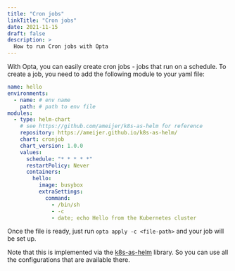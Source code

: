 ```yaml
---
title: "Cron jobs"
linkTitle: "Cron jobs"
date: 2021-11-15
draft: false
description: >
  How to run Cron jobs with Opta
---
```


With Opta, you can easily create cron jobs - jobs that run on a schedule.
To create a job, you need to add the following module to your yaml file:

```yaml
name: hello
environments:
  - name: # env name
    path: # path to env file
modules:
  - type: helm-chart
    # see https://github.com/ameijer/k8s-as-helm for reference
    repository: https://ameijer.github.io/k8s-as-helm/
    chart: cronjob
    chart_version: 1.0.0
    values:
      schedule: "* * * * *"
      restartPolicy: Never
      containers:
        hello:
          image: busybox
          extraSettings:
            command:
              - /bin/sh
              - -c
              - date; echo Hello from the Kubernetes cluster
```

Once the file is ready, just run `opta apply -c <file-path>` and your job will
be set up.

Note that this is implemented via the [k8s-as-helm](https://github.com/ameijer/k8s-as-helm/tree/master/charts/cronjob) library. So you can use all the configurations that are available there.
